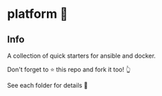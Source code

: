 # platform 🚉

## Info

A collection of quick starters for ansible and docker.

Don't forget to ⭐  this repo and fork it too! 👆

See each folder for details 📁
